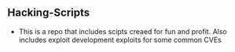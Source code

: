 ## Hacking-Scripts

- This is a repo that includes scipts creaed for fun and profit. Also includes exploit development exploits for some common CVEs
